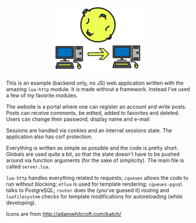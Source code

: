 <p align="center"> <img src="img.png" width="250"> </p>

This is an example (backend only, no JS) web application written with the amazing
`lua-http` module. It is made without a framework. Instead I've used a few of my favorite
modules.

The website is a portal where one can register an account and write posts.
Posts can receive comments, be edited, added to favorites and deleted.
Users can change their password, display name and e-mail.

Sessions are handled via cookies and an internal sessions state. The application also has
csrf protection.

Everything is written as simple as possible and the code is pretty short.
Globals are used quite a bit, so that the state doesn't have to be pushed around via
function arguments (for the sake of simplicity).
The main file is called `server.lua`.

`lua-http` handles everything related to requests; `cqueues` allows the code to run
without blocking; `etlua` is used for template rendering; `cqueues-pgsql` talks to PostgreSQL;
`router` does the (you've guesed it) routing and `luafilesystem` checks for template modifications
for autoreloading (while developing).

Icons are from http://adamwhitcroft.com/batch/
